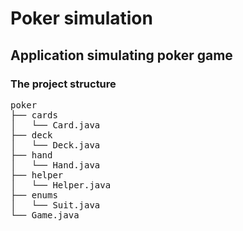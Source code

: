 # Poker simulation

## Application simulating poker game

### The project structure

<pre>
poker
├── cards
│   └── Card.java
├── deck
│   └── Deck.java
├── hand
│   └── Hand.java
├── helper
│   └── Helper.java
├── enums
│   └── Suit.java
└── Game.java
</pre>
